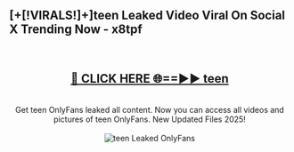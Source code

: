 <h2>[+[!VIRALS!]+]teen Leaked Video Viral On Social X Trending Now - x8tpf</h2>
<br>
<div align="center">
<h2><a href="https://libra.edu.pl?teen" rel="nofollow">🔴 CLICK HERE 🌐==►► teen</a></h2>
<br>
Get teen OnlyFans leaked all content. Now you can access all videos and pictures of teen OnlyFans. New Updated Files 2025!
<br>
<br>
<a href="https://libra.edu.pl?teen" rel="nofollow" data-target="animated-image.originalLink"><img src="https://i.ibb.co.com/WyWwxjT/player-gif2.gif" alt="teen Leaked OnlyFans" style="max-width: 100%; display: inline-block;" data-target="animated-image.originalImage"></a>
</div>
<br>